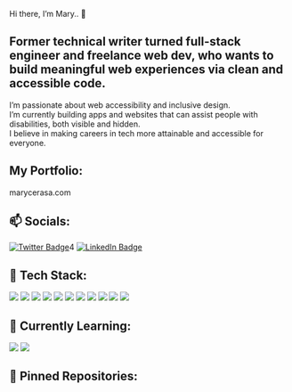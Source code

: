 Hi there, I’m Mary.. 💞️
## Former technical writer turned full-stack engineer and freelance web dev, who wants to build meaningful web experiences via clean and accessible code.  
I’m passionate about web accessibility and inclusive design.
<br>
I’m currently building apps and websites that can assist people with disabilities, both visible and hidden.
<br>
I believe in making careers in tech more attainable and accessible for everyone.
<br> 
 
## My Portfolio: 
marycerasa.com
<br>

## 📫 Socials: 
[![Twitter Badge](https://img.shields.io/badge/Twitter-Profile-informational?style=flat&logo=twitter&logoColor=white&color=1CA2F1)](https://twitter.com/mary_cerasa)4
[![LinkedIn Badge](https://img.shields.io/badge/LinkedIn-Profile-informational?style=flat&logo=linkedin&logoColor=white&color=0D76A8)](https://www.linkedin.com/in/marycerasa/)
<br>

## 🔨 Tech Stack:
![](https://img.shields.io/badge/Code-JavaScript-informational?style=flat&logo=JavaScript&logoColor=white&color=4AB197)
![](https://img.shields.io/badge/Code-React-informational?style=flat&logo=react&logoColor=white&color=4AB197)
![](https://img.shields.io/badge/Code-MongoDB-informational?style=flat&logo=MongoDB&logoColor=white&color=4AB197)
![](https://img.shields.io/badge/Code-MySQL-informational?style=flat&logo=MySQL&logoColor=white&color=4AB197)
![](https://img.shields.io/badge/Code-NODE-informational?style=flat&logo=npm&logoColor=white&color=4AB197)
![](https://img.shields.io/badge/Style-CSS-informational?style=flat&logo=css3&logoColor=white&color=4AB197)
![](https://img.shields.io/badge/Style-SCSS-informational?style=flat&logo=css3&logoColor=white&color=4AB197)
![](https://img.shields.io/badge/Code-HTML5-informational?style=flat&logo=css3&logoColor=white&color=4AB197)
![](https://img.shields.io/badge/Tools-NPM-informational?style=flat&logo=npm&logoColor=white&color=4AB197)
![](https://img.shields.io/badge/Tools-YARN-informational?style=flat&logo=npm&logoColor=white&color=4AB197)
![](https://img.shields.io/badge/Tools-EXPRESS-informational?style=flat&logo=npm&logoColor=white&color=4AB197)


## 🚀 Currently Learning:
![](https://img.shields.io/badge/Code-Python-informational?style=flat&logo=JavaScript&logoColor=white&color=4AB197)
![](https://img.shields.io/badge/Code-Flask-informational?style=flat&logo=JavaScript&logoColor=white&color=4AB197)
<br>

## 📌 Pinned Repositories:
<br> 

